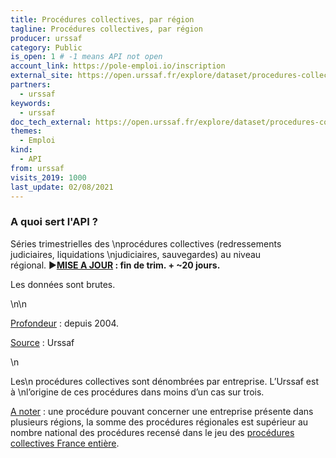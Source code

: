 ```yaml
---
title: Procédures collectives, par région
tagline: Procédures collectives, par région
producer: urssaf
category: Public
is_open: 1 # -1 means API not open
account_link: https://pole-emploi.io/inscription
external_site: https://open.urssaf.fr/explore/dataset/procedures-collectives-par-region/api/
partners:
  - urssaf
keywords:
  - urssaf
doc_tech_external: https://open.urssaf.fr/explore/dataset/procedures-collectives-par-region/api/
themes:
  - Emploi
kind:
  - API
from: urssaf
visits_2019: 1000
last_update: 02/08/2021
---
```


### A quoi sert l'API ?

<p><span style=\"font-size: 12.495px;\">Séries trimestrielles des \nprocédures collectives (redressements judiciaires, liquidations \njudiciaires, sauvegardes) au niveau régional</span>. <span style=\"font-family: Arial, sans-serif; font-size: 11pt;\">►</span><b style=\"font-family: inherit; font-size: 0.833rem;\"><u><a href=\"https://open.urssaf.fr/explore/dataset/planning-de-mise-a-jour/table/?sort=date_de_mise_a_jour\" target=\"_blank\">MISE A JOUR</a></u> : fin de trim. + ~20 jours.</b></p><p>Les données sont brutes.</p>\n\n<p><u>Profondeur</u> : depuis 2004.</p><p><u style=\"font-size: 12.495px;\">Source</u><span style=\"font-size: 12.495px;\"> : Urssaf</span><br/></p>\n<p style='font-family: -apple-system, BlinkMacSystemFont, \"Segoe UI\", Roboto, Helvetica, Arial, sans-serif;'><span style=\"font-family: inherit;\">Les\n procédures collectives sont dénombrées par entreprise. L’Urssaf est à \nl’origine de ces procédures dans moins d’un cas sur trois.</span></p><p style='font-family: -apple-system, BlinkMacSystemFont, \"Segoe UI\", Roboto, Helvetica, Arial, sans-serif;'><span style=\"font-family: inherit;\"><u>A noter</u> : une procédure pouvant concerner une entreprise présente dans plusieurs régions, la somme des procédures régionales est supérieur au nombre national des procédures recensé dans le jeu des <a href=\"https://open.urssaf.fr/explore/dataset/procedures-collectives-france-entiere/\" target=\"_blank\">procédures collectives France entière</a>.<br/></span></p>

